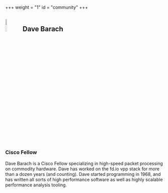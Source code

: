 +++
weight = "1"
id = "community"
+++

## <img src="/img/db.png" width=10% > Dave Barach
### Cisco Fellow

Dave Barach is a Cisco Fellow specializing in high-speed packet processing on
commodity hardware. Dave has worked on the fd.io vpp stack for more than a
dozen years (and counting). Dave started programming in 1968, and has written
all sorts of high performance software as well as highly scalable performance analysis
tooling.
